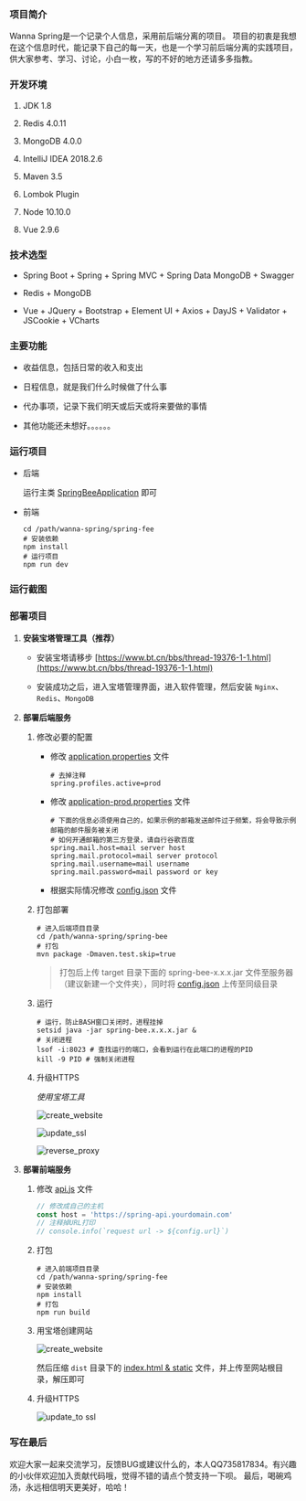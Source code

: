 ### 项目简介

Wanna Spring是一个记录个人信息，采用前后端分离的项目。
项目的初衷是我想在这个信息时代，能记录下自己的每一天，也是一个学习前后端分离的实践项目，供大家参考、学习、讨论，小白一枚，写的不好的地方还请多多指教。

### 开发环境

1. JDK 1.8

2. Redis 4.0.11

3. MongoDB 4.0.0

4. IntelliJ IDEA 2018.2.6

5. Maven 3.5

6. Lombok Plugin

7. Node 10.10.0

8. Vue 2.9.6

### 技术选型

- Spring Boot + Spring + Spring MVC + Spring Data MongoDB + Swagger

- Redis + MongoDB

- Vue + JQuery + Bootstrap + Element UI + Axios + DayJS + Validator + JSCookie + VCharts

### 主要功能

- 收益信息，包括日常的收入和支出

- 日程信息，就是我们什么时候做了什么事

- 代办事项，记录下我们明天或后天或将来要做的事情

- 其他功能还未想好。。。。。。

### 运行项目

- 后端

    运行主类 [SpringBeeApplication](spring-bee/src/main/java/org/code4everything/springbee/SpringBeeApplication.java) 即可
    
- 前端

    ``` shell
    cd /path/wanna-spring/spring-fee
    # 安装依赖
    npm install
    # 运行项目
    npm run dev
    ```
    
### 运行截图
    
### 部署项目

1. **安装宝塔管理工具（推荐）**

    - 安装宝塔请移步 [https://www.bt.cn/bbs/thread-19376-1-1.html](https://www.bt.cn/bbs/thread-19376-1-1.html)
    
    - 安装成功之后，进入宝塔管理界面，进入软件管理，然后安装 `Nginx`、`Redis`、`MongoDB`

2. **部署后端服务**

    1. 修改必要的配置

        - 修改 [application.properties](spring-bee/src/main/resources/application.properties) 文件
            
            ``` properties
            # 去掉注释
            spring.profiles.active=prod
            ```  
        - 修改 [application-prod.properties](spring-bee/src/main/resources/application-prod.properties) 文件
        
             ``` properties
             # 下面的信息必须使用自己的，如果示例的邮箱发送邮件过于频繁，将会导致示例邮箱的邮件服务被关闭
             # 如何开通邮箱的第三方登录，请自行谷歌百度
             spring.mail.host=mail server host
             spring.mail.protocol=mail server protocol
             spring.mail.username=mail username
             spring.mail.password=mail password or key
             ```    
        - 根据实际情况修改 [config.json](spring-bee/config.json) 文件
        
    2. 打包部署

        ``` shell
        # 进入后端项目目录
        cd /path/wanna-spring/spring-bee
        # 打包
        mvn package -Dmaven.test.skip=true
        ```
        
        >  打包后上传 target 目录下面的 spring-bee-x.x.x.jar 文件至服务器（建议新建一个文件夹），同时将 [config.json](spring-bee/config.json) 上传至同级目录
        
    3. 运行
    
        ``` shell
        # 运行，防止BASH窗口关闭时，进程挂掉
        setsid java -jar spring-bee.x.x.x.jar &
        # 关闭进程
        lsof -i:8023 # 查找运行的端口，会看到运行在此端口的进程的PID
        kill -9 PID # 强制关闭进程
        ```
        
    4. 升级HTTPS
    
        *使用宝塔工具*
    
        ![create_website](images/create_api_website_for_bt.png)
            
        ![update_ssl](images/update_api_to_ssl.png)
            
        ![reverse_proxy](images/reverse_proxy.png)

3. **部署前端服务**
    
    1. 修改 [api.js](spring-fee/src/api/api.js) 文件
    
        ``` javascript
        // 修改成自己的主机
        const host = 'https://spring-api.yourdomain.com'
        // 注释掉URL打印
        // console.info(`request url -> ${config.url}`)
        ```
        
    2. 打包
    
        ``` shell
        # 进入前端项目目录
        cd /path/wanna-spring/spring-fee
        # 安装依赖
        npm install
        # 打包
        npm run build
        ```
        
    3. 用宝塔创建网站
    
        ![create_website](images/create_website_for_bt.png)
        
        然后压缩 `dist` 目录下的 [index.html & static](spring-fee/dist) 文件，并上传至网站根目录，解压即可
        
    4. 升级HTTPS
    
        ![update_to ssl](images/update_to_ssl.png)
    
### 写在最后

欢迎大家一起来交流学习，反馈BUG或建议什么的，本人QQ735817834。有兴趣的小伙伴欢迎加入贡献代码哦，觉得不错的请点个赞支持一下呗。
最后，喝碗鸡汤，永远相信明天更美好，哈哈！
